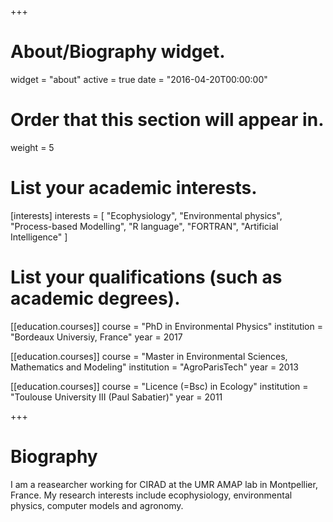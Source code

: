 +++
# About/Biography widget.
widget = "about"
active = true
date = "2016-04-20T00:00:00"

# Order that this section will appear in.
weight = 5

# List your academic interests.
[interests]
  interests = [
    "Ecophysiology",
    "Environmental physics",
    "Process-based Modelling",
    "R language",
    "FORTRAN",
    "Artificial Intelligence"
  ]

# List your qualifications (such as academic degrees).
[[education.courses]]
  course = "PhD in Environmental Physics"
  institution = "Bordeaux Universiy, France"
  year = 2017

[[education.courses]]
  course = "Master in Environmental Sciences, Mathematics and Modeling"
  institution = "AgroParisTech"
  year = 2013

[[education.courses]]
  course = "Licence (=Bsc) in Ecology"
  institution = "Toulouse University III (Paul Sabatier)"
  year = 2011
 
+++

# Biography

I am a reasearcher working for CIRAD at the UMR AMAP lab in Montpellier, France. My research interests include ecophysiology, environmental physics, computer models and agronomy.
